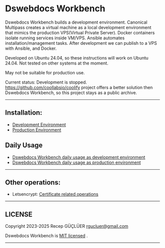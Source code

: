 # Dswebdocs Workbench

Dswebdocs Workbench builds a development environment. Canonical Multipass creates a virtual machine as a local development environment that mimics the production VPS(Virtual Private Server). Docker containers isolate running services inside VM/VPS. Ansible automates installation/management tasks. After development we can publish to a VPS with Ansible, and Docker.

Developed on Ubuntu 24.04, so these instructions will work on  Ubuntu 24.04. Not tested on other systems at the moment. 


May not be suitable for production use.

Current status: Development is stopped. https://github.com/coollabsio/coolify project offers a better solution then Dswebdocs Workbench, so this project stays as a public archive. 

-----

## Installation:
- [Development Environment](docs/install-dev-2404.md)
- [Production Environment](docs/install-prod-2404.md)

## Daily Usage
- [Dswebdocs Workbench daily usage as development environment](docs/daily-development.md)
- [Dswebdocs Workbench daily usage as production environment](docs/daily-production.md)

-----

## Other operations:
- Letsencrypt: [Certificate related operations](docs/lego-certs.md)

-----

## LICENSE

Copyright 2023-2025 Recep GÜÇLÜER rgucluer@gmail.com

Dswebdocs Workbench is [MIT licensed](LICENSE) .

-----
